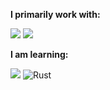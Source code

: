**I primarily work with:**

<img src="https://img.shields.io/badge/python-3670A0?style=for-the-badge&logo=python&logoColor=ffdd54"/>
<img src="https://shields.io/badge/JavaScript-F7DF1E?logo=JavaScript&logoColor=000&style=flat-square"/>

**I am learning:**

<div display="flex">
  <img src="https://img.shields.io/badge/-C++-blue?logo=cplusplus"/>
  <img src="https://img.shields.io/badge/Rust-000000?style=for-the-badge&logo=rust&logoColor=white" alt="Rust"/>
</div>
